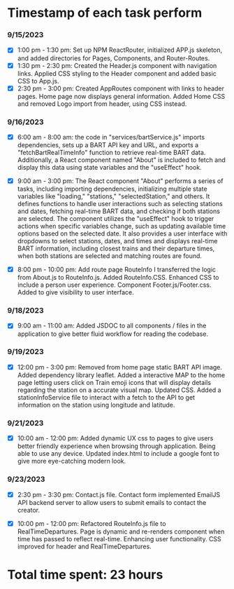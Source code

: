 # Timestamp of each task perform

### 9/15/2023

- [x] 1:00 pm - 1:30 pm: Set up NPM ReactRouter, initialized APP.js skeleton, and added directories for Pages, Components, and Router-Routes.
- [x] 1:30 pm - 2:30 pm: Created the Header.js component with navigation links. Applied CSS styling to the Header component and added basic CSS to App.js.
- [x] 2:30 pm - 3:00 pm: Created AppRoutes component with links to header pages. Home page now displays general information. Added Home CSS and removed Logo import from header, using CSS instead.

### 9/16/2023

- [x] 6:00 am - 8:00 am: the code in "services/bartService.js" imports dependencies, sets up a BART API key and URL, and exports a "fetchBartRealTimeInfo" function to retrieve real-time BART data. Additionally, a React component named "About" is included to fetch and display this data using state variables and the "useEffect" hook.

- [x] 9:00 am - 3:00 pm: The React component "About" performs a series of tasks, including importing dependencies, initializing multiple state variables like "loading," "stations," "selectedStation," and others. It defines functions to handle user interactions such as selecting stations and dates, fetching real-time BART data, and checking if both stations are selected. The component utilizes the "useEffect" hook to trigger actions when specific variables change, such as updating available time options based on the selected date. It also provides a user interface with dropdowns to select stations, dates, and times and displays real-time BART information, including closest trains and their departure times, when both stations are selected and matching routes are found.

- [x] 8:00 pm - 10:00 pm: Add route page RouteInfo I transferred the logic from About.js to RouteInfo.js. Added RouteInfo.CSS. Enhanced CSS to include a person user experience. Component Footer.js/Footer.css. Added to give visibility to user interface.

### 9/18/2023
- [x] 9:00 am - 11:00 am: Added JSDOC to all components / files in the application to give better fluid workflow for reading the codebase.

### 9/19/2023
- [x] 12:00 pm - 3:00 pm: Removed from home page static BART API image. Added dependency library leaflet. Added a interactive MAP to the home page letting users click on Train emoji icons that will display details regarding the station on a accurate visual map. Updated CSS. Added a stationInfoService file to interact with a fetch to the API to get information on the station using longitude and latitude.

### 9/21/2023
- [x] 10:00 am - 12:00 pm: Added dynamic UX css to pages to give users better friendly experience when browsing through application. Being able to use any device. Updated index.html to include a google font to give more eye-catching modern look.

### 9/23/2023
- [x] 2:30 pm - 3:30 pm: Contact.js file. Contact form implemented EmailJS API backend server to allow users to submit emails to contact the creator.

- [x] 10:00 pm - 12:00 pm: Refactored RouteInfo.js file to RealTimeDepartures. Page is dynamic and re-renders component when time has passed to reflect real-time. Enhancing user functionality. CSS improved for header and RealTimeDepartures.

# Total time spent: 23 hours